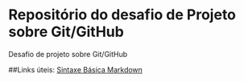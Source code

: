 # Repositório do desafio de Projeto sobre Git/GitHub
Desafio de projeto sobre Git/GitHub

##Links úteis: 
[Sintaxe Básica Markdown](https://www.markdownguide.org/basic-syntax/)
